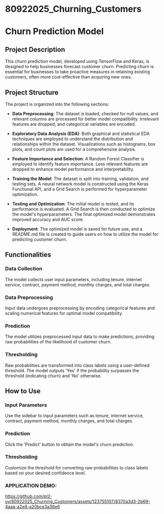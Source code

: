 # 80922025_Churning_Customers
# Churn Prediction Model


## Project Description
This churn prediction model, developed using TensorFlow and Keras, is designed to help businesses forecast customer churn. Predicting churn is essential for businesses to take proactive measures in retaining existing customers, often more cost-effective than acquiring new ones.

## Project Structure

The project is organized into the following sections:

- **Data Preprocessing**: The dataset is loaded, checked for null values, and relevant columns are processed for better model compatibility. Irrelevant features are dropped, and categorical variables are encoded.

- **Exploratory Data Analysis (EDA)**: Both graphical and statistical EDA techniques are employed to understand the distribution and relationships within the dataset. Visualizations such as histograms, box plots, and count plots are used for a comprehensive analysis.

- **Feature Importance and Selection**: A Random Forest Classifier is employed to identify feature importance. Less relevant features are dropped to enhance model performance and interpretability.

- **Training the Model**: The dataset is split into training, validation, and testing sets. A neural network model is constructed using the Keras Functional API, and a Grid Search is performed for hyperparameter optimization.

- **Testing and Optimization**: The initial model is tested, and its performance is evaluated. A Grid Search is then conducted to optimize the model's hyperparameters. The final optimized model demonstrates improved accuracy and AUC score.

- **Deployment**: The optimized model is saved for future use, and a README.md file is created to guide users on how to utilize the model for predicting customer churn.


## Functionalities

### Data Collection
The model collects user input parameters, including tenure, internet service, contract, payment method, monthly charges, and total charges.

### Data Preprocessing
Input data undergoes preprocessing by encoding categorical features and scaling numerical features for optimal model compatibility.

### Prediction
The model utilizes preprocessed input data to make predictions, providing raw probabilities of the likelihood of customer churn.

### Thresholding
Raw probabilities are transformed into class labels using a user-defined threshold. The model outputs 'Yes' if the probability surpasses the threshold (indicating churn) and 'No' otherwise.

## How to Use

### Input Parameters
Use the sidebar to input parameters such as tenure, internet service, contract, payment method, monthly charges, and total charges.

### Prediction
Click the 'Predict' button to obtain the model's churn prediction.

### Thresholding
Customize the threshold for converting raw probabilities to class labels based on your desired confidence level.

### APPLICATION DEMO:
https://github.com/pl2-uy/80922025_Churning_Customers/assets/123755107/8370a3d3-2b69-4aaa-a2e8-a20bce3a36e6


